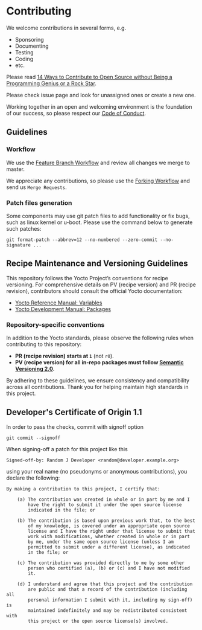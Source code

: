 # Contributing

We welcome contributions in several forms, e.g.

* Sponsoring
* Documenting
* Testing
* Coding
* etc.

Please read [14 Ways to Contribute to Open Source without Being a Programming Genius or a Rock Star](https://web.archive.org/web/20200919165912/https://smartbear.com/blog/test-and-monitor/14-ways-to-contribute-to-open-source-without-being/?feed=test-monitor).

Please check issue page and look for unassigned ones or create a new one.

Working together in an open and welcoming environment is the foundation of our
success, so please respect our [Code of Conduct](CODE_OF_CONDUCT.md).

## Guidelines

### Workflow

We use the
[Feature Branch Workflow](https://www.atlassian.com/git/tutorials/comparing-workflows/feature-branch-workflow)
and review all changes we merge to master.

We appreciate any contributions, so please use the [Forking Workflow](https://www.atlassian.com/git/tutorials/comparing-workflows/forking-workflow)
and send us `Merge Requests`. 

### Patch files generation

Some components may use git patch files to add functionality or fix bugs, such
as linux kernel or u-boot. Please use the command below to generate such patches:

```shell
git format-patch --abbrev=12 --no-numbered --zero-commit --no-signature ...
```

## Recipe Maintenance and Versioning Guidelines

This repository follows the Yocto Project’s conventions for recipe versioning.
For comprehensive details on PV (recipe version) and PR (recipe revision),
contributors should consult the official Yocto documentation:

- [Yocto Reference Manual: Variables](https://docs.yoctoproject.org/ref-manual/variables.html)
- [Yocto Development Manual: Packages](https://docs.yoctoproject.org/dev-manual/packages.html)

### Repository-specific conventions

In addition to the Yocto standards, please observe the following rules when
contributing to this repository:

- **PR (recipe revision) starts at `1`** (not `r0`).
- **PV (recipe version) for all in-repo packages must follow
  [Semantic Versioning 2.0](https://semver.org/)**.

By adhering to these guidelines, we ensure consistency and compatibility across
all contributions. Thank you for helping maintain high standards in this project.

## Developer's Certificate of Origin 1.1

In order to pass the checks, commit with signoff option

```shell
git commit --signoff
```

When signing-off a patch for this project like this

    Signed-off-by: Random J Developer <random@developer.example.org>

using your real name (no pseudonyms or anonymous contributions), you declare the
following:

    By making a contribution to this project, I certify that:

        (a) The contribution was created in whole or in part by me and I
            have the right to submit it under the open source license
            indicated in the file; or

        (b) The contribution is based upon previous work that, to the best
            of my knowledge, is covered under an appropriate open source
            license and I have the right under that license to submit that
            work with modifications, whether created in whole or in part
            by me, under the same open source license (unless I am
            permitted to submit under a different license), as indicated
            in the file; or

        (c) The contribution was provided directly to me by some other
            person who certified (a), (b) or (c) and I have not modified
            it.

        (d) I understand and agree that this project and the contribution
            are public and that a record of the contribution (including all
            personal information I submit with it, including my sign-off) is
            maintained indefinitely and may be redistributed consistent with
            this project or the open source license(s) involved.

